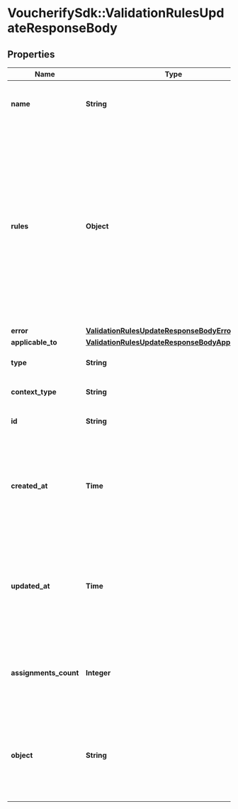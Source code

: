# VoucherifySdk::ValidationRulesUpdateResponseBody

## Properties

| Name | Type | Description | Notes |
| ---- | ---- | ----------- | ----- |
| **name** | **String** | Custom, unique name for set of validation rules. | [optional] |
| **rules** | **Object** | Contains all the rule definitions for the validation rule. It is a set of key value pairs representing the rules and logic between the rules. The keys are numbered consecutively beginning from &#x60;1&#x60;. The values are objects containing the rule conditions. | [optional] |
| **error** | [**ValidationRulesUpdateResponseBodyError**](ValidationRulesUpdateResponseBodyError.md) |  | [optional] |
| **applicable_to** | [**ValidationRulesUpdateResponseBodyApplicableTo**](ValidationRulesUpdateResponseBodyApplicableTo.md) |  | [optional] |
| **type** | **String** | Type of validation rule. | [optional][default to &#39;expression&#39;] |
| **context_type** | **String** | Validation rule context type.    | **Context Type** | **Definition** | |:---|:---| | earning_rule.order.paid |  | | earning_rule.custom_event |  | | earning_rule.customer.segment.entered |  | | campaign.discount_coupons |  | | campaign.discount_coupons.discount.apply_to_order |  | | campaign.discount_coupons.discount.apply_to_items |  | | campaign.discount_coupons.discount.apply_to_items_proportionally |  | | campaign.discount_coupons.discount.apply_to_items_proportionally_by_quantity |  | | campaign.discount_coupons.discount.fixed.apply_to_items |  | | campaign.gift_vouchers |  | | campaign.gift_vouchers.gift.apply_to_order |  | | campaign.gift_vouchers.gift.apply_to_items |  | | campaign.referral_program |  | | campaign.referral_program.discount.apply_to_order |  | | campaign.referral_program.discount.apply_to_items |  | | campaign.referral_program.discount.apply_to_items_proportionally |  | | campaign.referral_program.discount.apply_to_items_proportionally_by_quantity |  | | campaign.referral_program.discount.fixed.apply_to_items |  | | campaign.promotion |  | | campaign.promotion.discount.apply_to_order |  | | campaign.promotion.discount.apply_to_items |  | | campaign.promotion.discount.apply_to_items_proportionally |  | | campaign.promotion.discount.apply_to_items_proportionally_by_quantity |  | | campaign.promotion.discount.fixed.apply_to_items |  | | campaign.loyalty_program |  | | campaign.lucky_draw |  | | voucher.discount_voucher |  | | voucher.discount_voucher.discount.apply_to_order |  | | voucher.discount_voucher.discount.apply_to_items |  | | voucher.discount_voucher.discount.apply_to_items_proportionally |  | | voucher.discount_voucher.discount.apply_to_items_proportionally_by_quantity |  | | voucher.discount_voucher.discount.fixed.apply_to_items |  | | voucher.gift_voucher |  | | voucher.gift_voucher.gift.apply_to_order |  | | voucher.gift_voucher.gift.apply_to_items |  | | voucher.loyalty_card |  | | voucher.lucky_draw_code |  | | distribution.custom_event |  | | reward_assignment.pay_with_points |  | | global |  | | [optional][default to &#39;global&#39;] |
| **id** | **String** | Unique validation rule ID. | [optional] |
| **created_at** | **Time** | Timestamp representing the date and time when the validation rule was created. The value is shown in the ISO 8601 format. | [optional] |
| **updated_at** | **Time** | Timestamp representing the date and time when the validation rule was updated. The value is shown in the ISO 8601 format. | [optional] |
| **assignments_count** | **Integer** | The number of instances the validation rule has been assigned to different types of redeemables. | [optional] |
| **object** | **String** | The type of the object represented by JSON. This object stores information about the validation rule. | [optional][default to &#39;validation_rules&#39;] |

